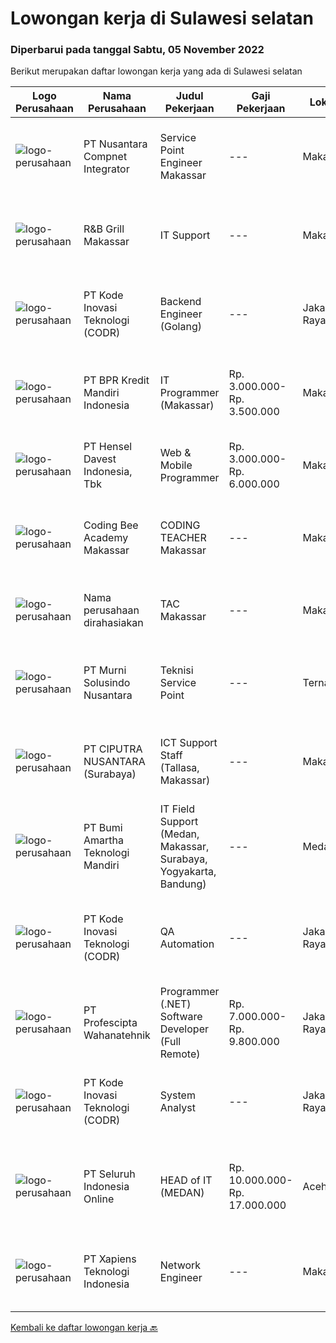 
  # Lowongan kerja di Sulawesi selatan

  ### Diperbarui pada tanggal Sabtu, 05 November 2022

  Berikut merupakan daftar lowongan kerja yang ada di Sulawesi selatan

  |Logo Perusahaan | Nama Perusahaan | Judul Pekerjaan | Gaji Pekerjaan | Lokasi | Deskripsi | Tanggal diunggah | Pranala |
  | -------------- | --------------- | --------------- | --------- | --------- | -------------- | ------- | ----------- |
  |![logo-perusahaan](https://image-service-cdn.seek.com.au/faf1379cb2f8ff5c87162dc20c60c0d2f63dba1c/ee4dce1061f3f616224767ad58cb2fc751b8d2dc)|PT Nusantara Compnet Integrator|Service Point Engineer Makassar|---|Makassar|Kualifikasi: Pendidikan minimal S1 Teknik Komputer, Ilmu Komputer, Teknik Informatika atau Ilmu Komputer lainnya Memiliki pengalaman bekerja minimal 2...|Kamis, 03 November 2022|https://www.jobstreet.co.id/id/job/service-point-engineer-makassar-4091995?token=0~341085de-fe44-4070-b0ce-8037f21964be&sectionRank=1&jobId=jobstreet-id-job-4091995|
|![logo-perusahaan](https://i.ibb.co/sqvTCh9/112815900-stock-vector-no-image-available-icon-flat-vector.webp)|R&B Grill Makassar|IT Support|---|Makassar|Kualifikasi Pekerjaan:  Usia maksimal 30 tahun  Pendidikan minimal S1 Sistem Informasi/Teknik Informatika  Menguasai Troubleshooting Hardware &amp;...|Jumat, 04 November 2022|https://www.jobstreet.co.id/id/job/it-support-4094156?token=0~341085de-fe44-4070-b0ce-8037f21964be&sectionRank=2&jobId=jobstreet-id-job-4094156|
|![logo-perusahaan](https://image-service-cdn.seek.com.au/6d97a4ffe0f325e8e84b260a2064eead4009eff7/ee4dce1061f3f616224767ad58cb2fc751b8d2dc)|PT Kode Inovasi Teknologi (CODR)|Backend Engineer (Golang)|---|Jakarta Raya|Requirements: Candidate must possess at least Bachelor's Degree in Engineering (Computer/Telecommunication), Computer Science/Information Technology...|Jumat, 04 November 2022|https://www.jobstreet.co.id/id/job/backend-engineer-golang-4082060?token=0~341085de-fe44-4070-b0ce-8037f21964be&sectionRank=3&jobId=jobstreet-id-job-4082060|
|![logo-perusahaan](https://image-service-cdn.seek.com.au/30bb5999850e50e9e01c4292216b6bbcae3f21e3/ee4dce1061f3f616224767ad58cb2fc751b8d2dc)|PT BPR Kredit Mandiri Indonesia|IT Programmer (Makassar)|Rp. 3.000.000-Rp. 3.500.000|Makassar|1. Lulusan dari Teknik/system Informatika.2. Mengerti mengenai jaringan komputer minimal Local Area Network dan akses internet.3. Mengerti mengenai...|Sabtu, 29 Oktober 2022|https://www.jobstreet.co.id/id/job/it-programmer-makassar-4067380?token=0~341085de-fe44-4070-b0ce-8037f21964be&sectionRank=4&jobId=jobstreet-id-job-4067380|
|![logo-perusahaan](https://image-service-cdn.seek.com.au/4b7144cb6b457731b0550005e5a810050d5e2d3b/ee4dce1061f3f616224767ad58cb2fc751b8d2dc)|PT Hensel Davest Indonesia, Tbk|Web & Mobile Programmer|Rp. 3.000.000-Rp. 6.000.000|Makassar|Kualifikasi : Pendidikan minimal S1 dari Informasi Teknologi atau Sistem Informasi Memiliki pengalaman minimal 5 Tahun di posisi yang sama Menguasai...|Jumat, 28 Oktober 2022|https://www.jobstreet.co.id/id/job/web-mobile-programmer-4066179?token=0~341085de-fe44-4070-b0ce-8037f21964be&sectionRank=5&jobId=jobstreet-id-job-4066179|
|![logo-perusahaan](https://image-service-cdn.seek.com.au/4759faa8c9bbcb4660beae4eebf4ba9e03ea670d/ee4dce1061f3f616224767ad58cb2fc751b8d2dc)|Coding Bee Academy Makassar|CODING TEACHER Makassar|---|Makassar|Job Description and Responsibilities: Teach children (age 5-18 years old) basic computing and programming lessons through games and interactive...|Selasa, 25 Oktober 2022|https://www.jobstreet.co.id/id/job/coding-teacher-makassar-4062163?token=0~341085de-fe44-4070-b0ce-8037f21964be&sectionRank=6&jobId=jobstreet-id-job-4062163|
|![logo-perusahaan](https://i.ibb.co/sqvTCh9/112815900-stock-vector-no-image-available-icon-flat-vector.webp)|Nama perusahaan dirahasiakan|TAC Makassar|---|Makassar|Deskripsi pekerjaan: Monitoring alert Metro-E Monitoring alert CCTV &amp; WIFI Troubleshoot perangkat CCTV, Jaringan FO, Metro-E Troubleshoot...|Sabtu, 22 Oktober 2022|https://www.jobstreet.co.id/id/job/tac-makassar-4066100?token=0~341085de-fe44-4070-b0ce-8037f21964be&sectionRank=7&jobId=jobstreet-id-job-4066100|
|![logo-perusahaan](https://image-service-cdn.seek.com.au/8b9d71fb6ac98baedac4bbcffd1f107000b99cbc/ee4dce1061f3f616224767ad58cb2fc751b8d2dc)|PT Murni Solusindo Nusantara|Teknisi Service Point|---|Ternate|DESKRIPSI PEKERJAAN: Melakukan PM (Preventive Maintenance) dan CM (Corrective Maintenance) ke customer sesuai dengan SLA yang sudah ditetapkan....|Kamis, 20 Oktober 2022|https://www.jobstreet.co.id/id/job/teknisi-service-point-4075526?token=0~341085de-fe44-4070-b0ce-8037f21964be&sectionRank=8&jobId=jobstreet-id-job-4075526|
|![logo-perusahaan](https://image-service-cdn.seek.com.au/8b575314dc0740730932af86db6368b95a04fc02/ee4dce1061f3f616224767ad58cb2fc751b8d2dc)|PT CIPUTRA NUSANTARA (Surabaya)|ICT Support Staff (Tallasa, Makassar)|---|Makassar|Uraian Tugas,1.      Melakukan troubelshoot atas seluruh perangkat keras maupun perangkat lunak yang digunakan2.      Memahami dan dapat menyelesaikan...|Selasa, 18 Oktober 2022|https://www.jobstreet.co.id/id/job/ict-support-staff-tallasa-makassar-4071420?token=0~341085de-fe44-4070-b0ce-8037f21964be&sectionRank=9&jobId=jobstreet-id-job-4071420|
|![logo-perusahaan](https://image-service-cdn.seek.com.au/3f8501eb9d791012bb592c57fc8065efc5d6ea2a/ee4dce1061f3f616224767ad58cb2fc751b8d2dc)|PT Bumi Amartha Teknologi Mandiri|IT Field Support (Medan, Makassar, Surabaya, Yogyakarta, Bandung)|---|Medan|Qualications : Minimum diploma degree in Computer Science, similar technical field of study or equivalent practical experience Experience as IT Field...|Jumat, 14 Oktober 2022|https://www.jobstreet.co.id/id/job/it-field-support-medan-makassar-surabaya-yogyakarta-bandung-4068499?token=0~341085de-fe44-4070-b0ce-8037f21964be&sectionRank=10&jobId=jobstreet-id-job-4068499|
|![logo-perusahaan](https://image-service-cdn.seek.com.au/6d97a4ffe0f325e8e84b260a2064eead4009eff7/ee4dce1061f3f616224767ad58cb2fc751b8d2dc)|PT Kode Inovasi Teknologi (CODR)|QA Automation|---|Jakarta Raya|Minimum Requirements: Candidates must possess at least a Bachelor's Degree in Engineering (Computer/Telecommunication), Computer Science/Information...|Senin, 17 Oktober 2022|https://www.jobstreet.co.id/id/job/qa-automation-4069524?token=0~341085de-fe44-4070-b0ce-8037f21964be&sectionRank=11&jobId=jobstreet-id-job-4069524|
|![logo-perusahaan](https://image-service-cdn.seek.com.au/bef80762c5f9584e231217c627ef6f9366387b73/ee4dce1061f3f616224767ad58cb2fc751b8d2dc)|PT Profescipta Wahanatehnik|Programmer (.NET)  Software Developer (Full Remote)|Rp. 7.000.000-Rp. 9.800.000|Jakarta Raya|Responsibilities : Full Remote. Any candidates across Indonesia are welcome, Develop efficient code based on Functional requirements from business...|Selasa, 18 Oktober 2022|https://www.jobstreet.co.id/id/job/programmer-.net-software-developer-full-remote-4070990?token=0~341085de-fe44-4070-b0ce-8037f21964be&sectionRank=12&jobId=jobstreet-id-job-4070990|
|![logo-perusahaan](https://image-service-cdn.seek.com.au/6d97a4ffe0f325e8e84b260a2064eead4009eff7/ee4dce1061f3f616224767ad58cb2fc751b8d2dc)|PT Kode Inovasi Teknologi (CODR)|System Analyst|---|Jakarta Raya|Job Desc - Conduct business and user requirements analysis- Develop, analyze, prioritize, and organize requirement specifications, data mapping,...|Selasa, 11 Oktober 2022|https://www.jobstreet.co.id/id/job/system-analyst-4063264?token=0~341085de-fe44-4070-b0ce-8037f21964be&sectionRank=13&jobId=jobstreet-id-job-4063264|
|![logo-perusahaan](https://image-service-cdn.seek.com.au/c768f0670f8f8212da7de609b6af9d0b2e5134cc/ee4dce1061f3f616224767ad58cb2fc751b8d2dc)|PT Seluruh Indonesia Online|HEAD of IT  (MEDAN)|Rp. 10.000.000-Rp. 17.000.000|Aceh|Memiliki pengalaman leadership sebagai Manager sebelumnya.Back End Engineer1. Memiliki pengalaman dalam membangun RESTful APIs2. Menguasai bahasa...|Jumat, 07 Oktober 2022|https://www.jobstreet.co.id/id/job/head-of-it-medan-4058716?token=0~341085de-fe44-4070-b0ce-8037f21964be&sectionRank=14&jobId=jobstreet-id-job-4058716|
|![logo-perusahaan](https://image-service-cdn.seek.com.au/e34d3e0dc91405dbb4774a5b8d182715f739f7bd/ee4dce1061f3f616224767ad58cb2fc751b8d2dc)|PT Xapiens Teknologi Indonesia|Network Engineer|---|Makassar|Job description &amp; requirementsJob Description: 1. Network Configuration2. Network Device Preventive Maintenance3. Network Connection Monitoring...|Jumat, 04 November 2022|https://www.jobstreet.co.id/id/job/network-engineer-1033659728?token=0~341085de-fe44-4070-b0ce-8037f21964be&sectionRank=15&jobId=jobstreet-id-job-1033659728|


  [Kembali ke daftar lowongan kerja 🔙](../README.md#daftar-lowongan-kerja)
  